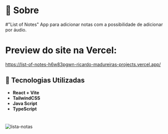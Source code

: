 # 📃 Sobre
#"List of Notes" App para adicionar notas com a possibilidade de adicionar por áudio.
# Preview do site na Vercel: 
https://list-of-notes-h6w83pgwn-ricardo-madureiras-projects.vercel.app/
## 🚀 Tecnologias Utilizadas
 * **React + Vite** 
 * **TailwindCSS** 
 * **Java Script** 
 * **TypeScript**
#
![lista-notas](https://github.com/RicardoMadureiira/List-of-Notes/assets/104867612/fae87cef-6413-4a32-ad96-9e695fe5257e)
